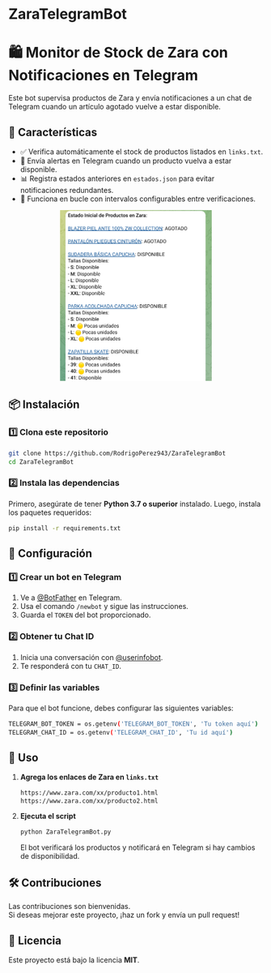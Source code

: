 # ZaraTelegramBot
 
# 🛍️ Monitor de Stock de Zara con Notificaciones en Telegram

Este bot supervisa productos de Zara y envía notificaciones a un chat de Telegram cuando un artículo agotado vuelve a estar disponible.  

## 🚀 Características

- ✅ Verifica automáticamente el stock de productos listados en `links.txt`.
- 📢 Envía alertas en Telegram cuando un producto vuelva a estar disponible.
- 📊 Registra estados anteriores en `estados.json` para evitar notificaciones redundantes.
- 🔄 Funciona en bucle con intervalos configurables entre verificaciones.

<div align="center">
  <img src="img/capturaTelegram.png" alt="Ejemplo de Notificación" width="300px">
</div>

## 📦 Instalación

### 1️⃣ Clona este repositorio  
```bash
git clone https://github.com/RodrigoPerez943/ZaraTelegramBot
cd ZaraTelegramBot
```

### 2️⃣ Instala las dependencias  
Primero, asegúrate de tener **Python 3.7 o superior** instalado. Luego, instala los paquetes requeridos:  
```bash
pip install -r requirements.txt
```



## 🔑 Configuración

### 1️⃣ Crear un bot en Telegram  
1. Ve a [@BotFather](https://t.me/BotFather) en Telegram.  
2. Usa el comando `/newbot` y sigue las instrucciones.  
3. Guarda el `TOKEN` del bot proporcionado.  

### 2️⃣ Obtener tu Chat ID  
1. Inicia una conversación con [@userinfobot](https://t.me/useridinfobot).  
2. Te responderá con tu `CHAT_ID`.  

### 3️⃣ Definir las variables
Para que el bot funcione, debes configurar las siguientes variables:  
```bash
TELEGRAM_BOT_TOKEN = os.getenv('TELEGRAM_BOT_TOKEN', 'Tu token aquí')
TELEGRAM_CHAT_ID = os.getenv('TELEGRAM_CHAT_ID', 'Tu id aquí')
```


## 📝 Uso

1. **Agrega los enlaces de Zara en `links.txt`**  
   ```
   https://www.zara.com/xx/producto1.html
   https://www.zara.com/xx/producto2.html
   ```
2. **Ejecuta el script**  
   ```bash
   python ZaraTelegramBot.py
   ```
   El bot verificará los productos y notificará en Telegram si hay cambios de disponibilidad.



## 🛠️ Contribuciones

Las contribuciones son bienvenidas.  
Si deseas mejorar este proyecto, ¡haz un fork y envía un pull request!



## 📜 Licencia

Este proyecto está bajo la licencia **MIT**.
